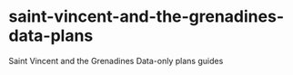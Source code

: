 # saint-vincent-and-the-grenadines-data-plans
Saint Vincent and the Grenadines Data-only plans guides
